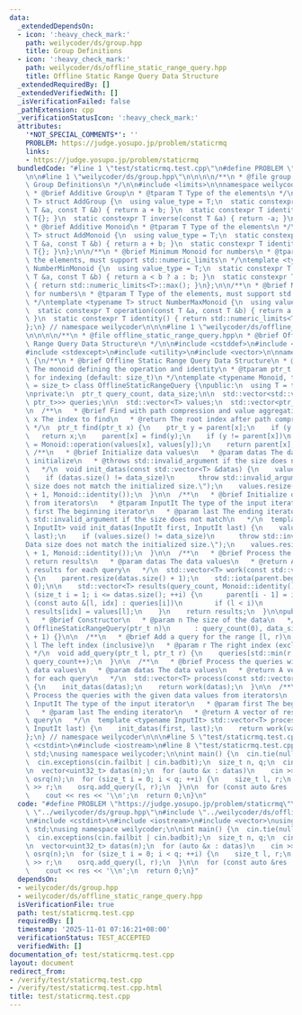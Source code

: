 ```yaml
---
data:
  _extendedDependsOn:
  - icon: ':heavy_check_mark:'
    path: weilycoder/ds/group.hpp
    title: Group Definitions
  - icon: ':heavy_check_mark:'
    path: weilycoder/ds/offline_static_range_query.hpp
    title: Offline Static Range Query Data Structure
  _extendedRequiredBy: []
  _extendedVerifiedWith: []
  _isVerificationFailed: false
  _pathExtension: cpp
  _verificationStatusIcon: ':heavy_check_mark:'
  attributes:
    '*NOT_SPECIAL_COMMENTS*': ''
    PROBLEM: https://judge.yosupo.jp/problem/staticrmq
    links:
    - https://judge.yosupo.jp/problem/staticrmq
  bundledCode: "#line 1 \"test/staticrmq.test.cpp\"\n#define PROBLEM \"https://judge.yosupo.jp/problem/staticrmq\"\
    \n\n#line 1 \"weilycoder/ds/group.hpp\"\n\n\n\n/**\n * @file group.hpp\n * @brief\
    \ Group Definitions\n */\n\n#include <limits>\n\nnamespace weilycoder {\n/**\n\
    \ * @brief Additive Group\n * @tparam T Type of the elements\n */\ntemplate <typename\
    \ T> struct AddGroup {\n  using value_type = T;\n  static constexpr T operation(const\
    \ T &a, const T &b) { return a + b; }\n  static constexpr T identity() { return\
    \ T{}; }\n  static constexpr T inverse(const T &a) { return -a; }\n};\n\n/**\n\
    \ * @brief Additive Monoid\n * @tparam T Type of the elements\n */\ntemplate <typename\
    \ T> struct AddMonoid {\n  using value_type = T;\n  static constexpr T operation(const\
    \ T &a, const T &b) { return a + b; }\n  static constexpr T identity() { return\
    \ T{}; }\n};\n\n/**\n * @brief Minimum Monoid for numbers\n * @tparam T Type of\
    \ the elements, must support std::numeric_limits\n */\ntemplate <typename T> struct\
    \ NumberMinMonoid {\n  using value_type = T;\n  static constexpr T operation(const\
    \ T &a, const T &b) { return a < b ? a : b; }\n  static constexpr T identity()\
    \ { return std::numeric_limits<T>::max(); }\n};\n\n/**\n * @brief Maximum Monoid\
    \ for numbers\n * @tparam T Type of the elements, must support std::numeric_limits\n\
    \ */\ntemplate <typename T> struct NumberMaxMonoid {\n  using value_type = T;\n\
    \  static constexpr T operation(const T &a, const T &b) { return a > b ? a : b;\
    \ }\n  static constexpr T identity() { return std::numeric_limits<T>::min(); }\n\
    };\n} // namespace weilycoder\n\n\n#line 1 \"weilycoder/ds/offline_static_range_query.hpp\"\
    \n\n\n\n/**\n * @file offline_static_range_query.hpp\n * @brief Offline Static\
    \ Range Query Data Structure\n */\n\n#include <cstddef>\n#include <numeric>\n\
    #include <stdexcept>\n#include <utility>\n#include <vector>\n\nnamespace weilycoder\
    \ {\n/**\n * @brief Offline Static Range Query Data Structure\n * @tparam Monoid\
    \ The monoid defining the operation and identity\n * @tparam ptr_t The type used\
    \ for indexing (default: size_t)\n */\ntemplate <typename Monoid, typename ptr_t\
    \ = size_t> class OfflineStaticRangeQuery {\npublic:\n  using T = typename Monoid::value_type;\n\
    \nprivate:\n  ptr_t query_count, data_size;\n\n  std::vector<std::vector<std::pair<ptr_t,\
    \ ptr_t>>> queries;\n\n  std::vector<T> values;\n  std::vector<ptr_t> parent;\n\
    \n  /**\n   * @brief Find with path compression and value aggregation\n   * @param\
    \ x The index to find\n   * @return The root index after path compression\n  \
    \ */\n  ptr_t find(ptr_t x) {\n    ptr_t y = parent[x];\n    if (y == x)\n   \
    \   return x;\n    parent[x] = find(y);\n    if (y != parent[x])\n      values[x]\
    \ = Monoid::operation(values[x], values[y]);\n    return parent[x];\n  }\n\n \
    \ /**\n   * @brief Initialize data values\n   * @param datas The data values to\
    \ initialize\n   * @throws std::invalid_argument if the size does not match\n\
    \   */\n  void init_datas(const std::vector<T> &datas) {\n    values = datas;\n\
    \    if (datas.size() != data_size)\n      throw std::invalid_argument(\"Data\
    \ size does not match the initialized size.\");\n    values.resize(datas.size()\
    \ + 1, Monoid::identity());\n  }\n\n  /**\n   * @brief Initialize data values\
    \ from iterators\n   * @tparam InputIt The type of the input iterator\n   * @param\
    \ first The beginning iterator\n   * @param last The ending iterator\n   * @throws\
    \ std::invalid_argument if the size does not match\n   */\n  template <typename\
    \ InputIt> void init_datas(InputIt first, InputIt last) {\n    values.assign(first,\
    \ last);\n    if (values.size() != data_size)\n      throw std::invalid_argument(\"\
    Data size does not match the initialized size.\");\n    values.resize(data_size\
    \ + 1, Monoid::identity());\n  }\n\n  /**\n   * @brief Process the queries and\
    \ return results\n   * @param datas The data values\n   * @return A vector of\
    \ results for each query\n   */\n  std::vector<T> work(const std::vector<T> &datas)\
    \ {\n    parent.resize(datas.size() + 1);\n    std::iota(parent.begin(), parent.end(),\
    \ 0);\n\n    std::vector<T> results(query_count, Monoid::identity());\n    for\
    \ (size_t i = 1; i <= datas.size(); ++i) {\n      parent[i - 1] = i;\n      for\
    \ (const auto &[l, idx] : queries[i])\n        if (l < i)\n          find(l),\
    \ results[idx] = values[l];\n    }\n    return results;\n  }\n\npublic:\n  /**\n\
    \   * @brief Constructor\n   * @param n The size of the data\n   */\n  explicit\
    \ OfflineStaticRangeQuery(ptr_t n)\n      : query_count(0), data_size(n), queries(n\
    \ + 1) {}\n\n  /**\n   * @brief Add a query for the range [l, r)\n   * @param\
    \ l The left index (inclusive)\n   * @param r The right index (exclusive)\n  \
    \ */\n  void add_query(ptr_t l, ptr_t r) {\n    queries[std::min(r, data_size)].emplace_back(l,\
    \ query_count++);\n  }\n\n  /**\n   * @brief Process the queries with the given\
    \ data values\n   * @param datas The data values\n   * @return A vector of results\
    \ for each query\n   */\n  std::vector<T> process(const std::vector<T> &datas)\
    \ {\n    init_datas(datas);\n    return work(datas);\n  }\n\n  /**\n   * @brief\
    \ Process the queries with the given data values from iterators\n   * @tparam\
    \ InputIt The type of the input iterator\n   * @param first The beginning iterator\n\
    \   * @param last The ending iterator\n   * @return A vector of results for each\
    \ query\n   */\n  template <typename InputIt> std::vector<T> process(InputIt first,\
    \ InputIt last) {\n    init_datas(first, last);\n    return work(values);\n  }\n\
    };\n} // namespace weilycoder\n\n\n#line 5 \"test/staticrmq.test.cpp\"\n#include\
    \ <cstdint>\n#include <iostream>\n#line 8 \"test/staticrmq.test.cpp\"\nusing namespace\
    \ std;\nusing namespace weilycoder;\n\nint main() {\n  cin.tie(nullptr)->sync_with_stdio(false);\n\
    \  cin.exceptions(cin.failbit | cin.badbit);\n  size_t n, q;\n  cin >> n >> q;\n\
    \n  vector<uint32_t> datas(n);\n  for (auto &x : datas)\n    cin >> x;\n\n  OfflineStaticRangeQuery<NumberMinMonoid<uint32_t>>\
    \ osrq(n);\n  for (size_t i = 0; i < q; ++i) {\n    size_t l, r;\n    cin >> l\
    \ >> r;\n    osrq.add_query(l, r);\n  }\n\n  for (const auto &res : osrq.process(datas))\n\
    \    cout << res << '\\n';\n  return 0;\n}\n"
  code: "#define PROBLEM \"https://judge.yosupo.jp/problem/staticrmq\"\n\n#include\
    \ \"../weilycoder/ds/group.hpp\"\n#include \"../weilycoder/ds/offline_static_range_query.hpp\"\
    \n#include <cstdint>\n#include <iostream>\n#include <vector>\nusing namespace\
    \ std;\nusing namespace weilycoder;\n\nint main() {\n  cin.tie(nullptr)->sync_with_stdio(false);\n\
    \  cin.exceptions(cin.failbit | cin.badbit);\n  size_t n, q;\n  cin >> n >> q;\n\
    \n  vector<uint32_t> datas(n);\n  for (auto &x : datas)\n    cin >> x;\n\n  OfflineStaticRangeQuery<NumberMinMonoid<uint32_t>>\
    \ osrq(n);\n  for (size_t i = 0; i < q; ++i) {\n    size_t l, r;\n    cin >> l\
    \ >> r;\n    osrq.add_query(l, r);\n  }\n\n  for (const auto &res : osrq.process(datas))\n\
    \    cout << res << '\\n';\n  return 0;\n}"
  dependsOn:
  - weilycoder/ds/group.hpp
  - weilycoder/ds/offline_static_range_query.hpp
  isVerificationFile: true
  path: test/staticrmq.test.cpp
  requiredBy: []
  timestamp: '2025-11-01 07:16:21+08:00'
  verificationStatus: TEST_ACCEPTED
  verifiedWith: []
documentation_of: test/staticrmq.test.cpp
layout: document
redirect_from:
- /verify/test/staticrmq.test.cpp
- /verify/test/staticrmq.test.cpp.html
title: test/staticrmq.test.cpp
---
```

